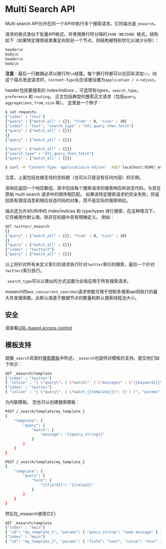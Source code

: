 # Multi Search API

Multi search API允许在同一个API中执行多个搜索请求。它的端点是`_msearch`。 

请求的格式类似于批量API格式，并使用换行符分隔的`JSON（NDJSON）`格式。结构如下（如果特定搜索结束重定向到另一个节点，则结构被特别优化以减少分析）：

```bash
header\n
body\n
header\n
body\n
```
**注意**：最后一行数据必须以换行符`\n`结尾。每个换行符都可以在回车添加`\r`。向这个端点发送请求时，`Content-Type`头应该被设置为`application / x-ndjson`。

header包括要搜索的 *index/indices* ，可选项有*types*，`search_type`， `preference` 和 `routing`。 正文包括典型的搜索正文请求（包括`query`, `aggregations`, `from`, `size` 等）。 这里是一个例子：

```bash
$ cat requests
{"index" : "test"}
{"query" : {"match_all" : {}}, "from" : 0, "size" : 10}
{"index" : "test", "search_type" : "dfs_query_then_fetch"}
{"query" : {"match_all" : {}}}
{}
{"query" : {"match_all" : {}}}
 
{"query" : {"match_all" : {}}}
{"search_type" : "dfs_query_then_fetch"}
{"query" : {"match_all" : {}}}
```

```bash 
$ curl -H "Content-Type: application/x-ndjson" -XGET localhost:9200/_msearch --data-binary "@requests"; echo
```

注意，上面包括也被支持的空标题（也可以只是没有任何内容）的示例。

该响应返回一个响应数组，其中包括每个搜索请求的搜索响应和状态代码，与其在原始 multi search 请求中的顺序相匹配。 如果该特定搜索请求的完全失败，将返回具有错误消息和相应状态代码的对象，而不是实际的搜索响应。

端点还允许对URI中的 index/indices 和 type/types 进行搜索，在这种情况下，它将被用作默认值，除非在标题中另有明确定义。 例如：

```bash 
GET twitter/_msearch
{}
{"query" : {"match_all" : {}}, "from" : 0, "size" : 10}
{}
{"query" : {"match_all" : {}}}
{"index" : "twitter2"}
{"query" : {"match_all" : {}}}
```

以上将针对所有未定义索引的请求执行针对`twitter`索引的搜索，最后一个针对`twitter2`索引执行。

` search_type`可以以类似的方式设置为全局应用于所有搜索请求。 

msearch的`max_concurrent_searches`请求参数可用于控制多搜索api将执行的最大并发搜索数。此默认值基于数据节点的数量和默认搜索线程池大小。

## 安全

请查看[URL-based access control](../API_Conventions/URL-based_access_control.md)


## 模板支持

就像`_search`资源的[搜索模板](./Search_Template.md)中所述，`_msearch`也提供对模板的支持。提交他们如下所示：

```bash
GET _msearch/template
{"index" : "twitter"}
{ "inline" : "{ \"query\": { \"match\": { \"message\" : \"{{keywords}}\" } } } }", "params": { "query_type": "match", "keywords": "some message" } }
{"index" : "twitter"}
{ "inline" : "{ \"query\": { \"match_{{template}}\": {} } }", "params": { "template": "all" } }
```

为内联模板。 您也可以创建搜索模板：

```bash
POST /_search/template/my_template_1
{
    "template": {
        "query": {
            "match": {
                "message": "{{query_string}}"
            }
        }
    }
}
```

```bash
POST /_search/template/my_template_2
{
    "template": {
        "query": {
            "term": {
                "{{field}}": "{{value}}"
            }
        }
    }
}
```

然后在_msearch使用它们:

```bash
GET _msearch/template
{"index" : "main"}
{ "id": "my_template_1", "params": { "query_string": "some message" } }
{"index" : "main"}
{ "id": "my_template_2", "params": { "field": "user", "value": "test" } }
```